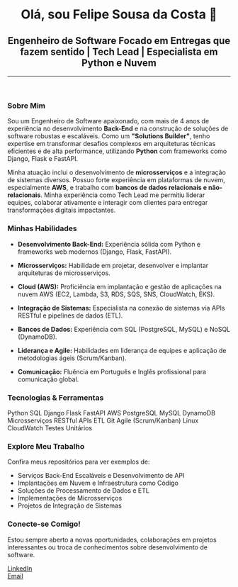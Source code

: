 <header class="text-center mb-8">
            <h1 class="text-4xl sm:text-5xl font-extrabold text-blue-700 mb-2">Olá, sou Felipe Sousa da Costa 👋</h1>
            <h2 class="text-xl sm:text-2xl font-semibold text-gray-700">Engenheiro de Software Focado em Entregas que fazem sentido | Tech Lead | Especialista em Python e Nuvem</h2>
            <hr class="my-6 border-t-2 border-blue-200 w-24 mx-auto rounded-full">
        </header>
<section class="mb-8">
            <h3 class="text-2xl sm:text-3xl font-bold text-gray-800 mb-4">Sobre Mim</h3>
            <p class="text-gray-700 leading-relaxed mb-4">
                Sou um Engenheiro de Software apaixonado, com mais de 4 anos de experiência no desenvolvimento <strong class="text-blue-600">Back-End</strong> e na construção de soluções de software robustas e escaláveis. Como um <strong class="text-blue-600">"Solutions Builder"</strong>, tenho expertise em transformar desafios complexos em arquiteturas técnicas eficientes e de alta performance, utilizando <strong class="text-blue-600">Python</strong> com frameworks como Django, Flask e FastAPI.
            </p>
            <p class="text-gray-700 leading-relaxed">
                Minha atuação inclui o desenvolvimento de <strong class="text-blue-600">microsserviços</strong> e a integração de sistemas diversos. Possuo forte experiência em plataformas de nuvem, especialmente <strong class="text-blue-600">AWS</strong>, e trabalho com <strong class="text-blue-600">bancos de dados relacionais e não-relacionais</strong>. Minha experiência como Tech Lead me permitiu liderar equipes, colaborar ativamente e interagir com clientes para entregar transformações digitais impactantes.
            </p>
</section>
<section class="mb-8">
            <h3 class="text-2xl sm:text-3xl font-bold text-gray-800 mb-4">Minhas Habilidades</h3>
            <ul class="grid grid-cols-1 md:grid-cols-2 gap-4 text-gray-700">
                <li class="flex items-start">                    
                    <p><strong class="font-semibold">Desenvolvimento Back-End:</strong> Experiência sólida com Python e frameworks web modernos (Django, Flask, FastAPI).</p>
                </li>
                <li class="flex items-start">                    
                    <p><strong class="font-semibold">Microsserviços:</strong> Habilidade em projetar, desenvolver e implantar arquiteturas de microsserviços.</p>
                </li>
                <li class="flex items-start">                    
                    <p><strong class="font-semibold">Cloud (AWS):</strong> Proficiência em implantação e gestão de aplicações na nuvem AWS (EC2, Lambda, S3, RDS, SQS, SNS, CloudWatch, EKS).</p>
                </li>
                <li class="flex items-start">                    
                    <p><strong class="font-semibold">Integração de Sistemas:</strong> Especialista na conexão de sistemas via APIs RESTful e pipelines de dados (ETL).</p>
                </li>
                <li class="flex items-start">                    
                    <p><strong class="font-semibold">Bancos de Dados:</strong> Experiência com SQL (PostgreSQL, MySQL) e NoSQL (DynamoDB).</p>
                </li>
                <li class="flex items-start">                    
                    <p><strong class="font-semibold">Liderança e Agile:</strong> Habilidades em liderança de equipes e aplicação de metodologias ágeis (Scrum/Kanban).</p>
                </li>
                <li class="flex items-start">                    
                    <p><strong class="font-semibold">Comunicação:</strong> Fluência em Português e Inglês profissional para comunicação global.</p>
                </li>
            </ul>
        </section>
        <section class="mb-8">
            <h3 class="text-2xl sm:text-3xl font-bold text-gray-800 mb-4">Tecnologias & Ferramentas</h3>
            <div class="flex flex-wrap gap-3">
                <span class="bg-blue-100 text-blue-800 text-sm font-medium px-3 py-1 rounded-full shadow-sm">Python</span>
                <span class="bg-blue-100 text-blue-800 text-sm font-medium px-3 py-1 rounded-full shadow-sm">SQL</span>
                <span class="bg-blue-100 text-blue-800 text-sm font-medium px-3 py-1 rounded-full shadow-sm">Django</span>
                <span class="bg-blue-100 text-blue-800 text-sm font-medium px-3 py-1 rounded-full shadow-sm">Flask</span>
                <span class="bg-blue-100 text-blue-800 text-sm font-medium px-3 py-1 rounded-full shadow-sm">FastAPI</span>
                <span class="bg-blue-100 text-blue-800 text-sm font-medium px-3 py-1 rounded-full shadow-sm">AWS</span>
                <span class="bg-blue-100 text-blue-800 text-sm font-medium px-3 py-1 rounded-full shadow-sm">PostgreSQL</span>
                <span class="bg-blue-100 text-blue-800 text-sm font-medium px-3 py-1 rounded-full shadow-sm">MySQL</span>
                <span class="bg-blue-100 text-blue-800 text-sm font-medium px-3 py-1 rounded-full shadow-sm">DynamoDB</span>
                <span class="bg-blue-100 text-blue-800 text-sm font-medium px-3 py-1 rounded-full shadow-sm">Microsserviços</span>
                <span class="bg-blue-100 text-blue-800 text-sm font-medium px-3 py-1 rounded-full shadow-sm">RESTful APIs</span>
                <span class="bg-blue-100 text-blue-800 text-sm font-medium px-3 py-1 rounded-full shadow-sm">ETL</span>
                <span class="bg-blue-100 text-blue-800 text-sm font-medium px-3 py-1 rounded-full shadow-sm">Git</span>
                <span class="bg-blue-100 text-blue-800 text-sm font-medium px-3 py-1 rounded-full shadow-sm">Agile (Scrum/Kanban)</span>
                <span class="bg-blue-100 text-blue-800 text-sm font-medium px-3 py-1 rounded-full shadow-sm">Linux</span>
                <span class="bg-blue-100 text-blue-800 text-sm font-medium px-3 py-1 rounded-full shadow-sm">CloudWatch</span>
                <span class="bg-blue-100 text-blue-800 text-sm font-medium px-3 py-1 rounded-full shadow-sm">Testes Unitários</span>
            </div>
        </section>
        <section class="mb-8">
            <h3 class="text-2xl sm:text-3xl font-bold text-gray-800 mb-4">Explore Meu Trabalho</h3>
            <p class="text-gray-700 leading-relaxed mb-4">
                Confira meus repositórios para ver exemplos de:
            </p>
            <ul class="list-disc list-inside text-gray-700 space-y-2">
                <li>Serviços Back-End Escaláveis e Desenvolvimento de API</li>
                <li>Implantações em Nuvem e Infraestrutura como Código</li>
                <li>Soluções de Processamento de Dados e ETL</li>
                <li>Implementações de Microsserviços</li>
                <li>Projetos de Integração de Sistemas</li>
            </ul>
        </section>
        <section class="text-center">
            <h3 class="text-2xl sm:text-3xl font-bold text-gray-800 mb-4">Conecte-se Comigo!</h3>
            <p class="text-gray-700 leading-relaxed mb-6">
                Estou sempre aberto a novas oportunidades, colaborações em projetos interessantes ou troca de conhecimentos sobre desenvolvimento de software.
            </p>
            <div class="flex flex-col sm:flex-row justify-center gap-4">
                <a href="https://www.linkedin.com/in/felipe-sousa-da-costa-8b2b89149/" target="_blank" class="bg-blue-600 hover:bg-blue-700 text-white font-bold py-3 px-6 rounded-lg shadow-md transition duration-300 ease-in-out transform hover:scale-105">
                    LinkedIn
                </a>
                        <br>
                <a href="mailto:lip-sousa@hotmail.com" class="bg-gray-700 hover:bg-gray-800 text-white font-bold py-3 px-6 rounded-lg shadow-md transition duration-300 ease-in-out transform hover:scale-105">
                    Email
                </a>
            </div>
        </section>
